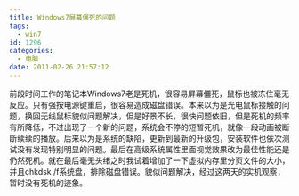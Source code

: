 ```yaml
---
title: Windows7屏幕僵死的问题
tags:
  - win7
id: 1296
categories:
  - 电脑
date: 2011-02-26 21:57:12
---
```


前段时间工作的笔记本Windows7老是死机，很容易屏幕僵死，鼠标也被冻住毫无反应。只有强按电源键重启，很容易造成磁盘错误。本来以为是光电鼠标接触的问题，换回无线鼠标貌似问题解决，但是好景不长，很快问题依旧，但是死机的频率有所降低，不过出现了一个新的问题，系统会不停的短暂死机，就像一段动画被断断续续的播放。后来以为是系统的缺陷，更新到最新的升级包，安装软件也依次测试没有发现特别明显的问题。最后在高级系统属性里面视觉效果改为最佳性能还是仍然死机。就在最后毫无头绪之时我试着增加了一下虚拟内存里分页文件的大小，并且chkdsk /f系统盘，排除磁盘错误。貌似问题解决，经过这两天的实机观察，暂时没有死机的迹象。